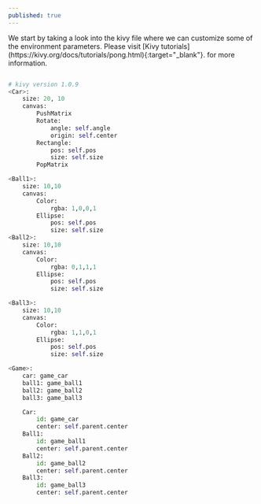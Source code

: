 ```yaml
---
published: true
---
```


<meta name="viewport" content="width=device-width, initial-scale=1.0">
We start by taking a look into the kivy file where we can customize some of the environment parameters. Please visit [Kivy tutorials](https://kivy.org/docs/tutorials/pong.html){:target="_blank"}. for more information.

```python

# kivy version 1.0.9
<Car>:
    size: 20, 10
    canvas:
        PushMatrix
        Rotate:
            angle: self.angle
            origin: self.center
        Rectangle:
            pos: self.pos
            size: self.size
        PopMatrix

<Ball1>:
    size: 10,10
    canvas:
        Color:
            rgba: 1,0,0,1
        Ellipse:
            pos: self.pos
            size: self.size
<Ball2>:
    size: 10,10
    canvas:
        Color:
            rgba: 0,1,1,1
        Ellipse:
            pos: self.pos
            size: self.size

<Ball3>:
    size: 10,10
    canvas:
        Color:
            rgba: 1,1,0,1
        Ellipse:
            pos: self.pos
            size: self.size

<Game>:
    car: game_car
    ball1: game_ball1
    ball2: game_ball2
    ball3: game_ball3

    Car:
        id: game_car
        center: self.parent.center
    Ball1:
        id: game_ball1
        center: self.parent.center
    Ball2:
        id: game_ball2
        center: self.parent.center
    Ball3:
        id: game_ball3
        center: self.parent.center


```


